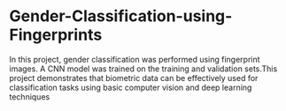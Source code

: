 # Gender-Classification-using-Fingerprints
In this project, gender classification was performed using fingerprint images. A CNN model was trained on the training and validation sets.This project demonstrates that biometric data can be effectively used for classification tasks using basic computer vision and deep learning techniques
